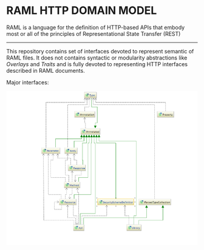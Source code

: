 # RAML HTTP DOMAIN MODEL

RAML is a language for the definition of HTTP-based APIs that embody most or all of the principles of Representational State Transfer (REST)

-----

This repository contains set of interfaces devoted to represent semantic of RAML files. It does not contains syntactic or modularity abstractions like *Overlays* and *Traits* and is fully devoted to representing HTTP interfaces described in RAML documents.

Major interfaces:

![Diagram](diagram.png)
